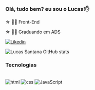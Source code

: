 ### Olá, tudo bem? eu sou o Lucas!✋


☆ 👨‍💻 Front-End 

☆ 👨‍🎓 Graduando em ADS


[![Likedin](https://img.shields.io/badge/LinkedIn-0077B5?style=for-the-badge&logo=linkedin&logoColor=white)](https://www.linkedin.com/in/llucassantana/) 

![Lucas Santana GitHub stats](https://github-readme-stats.vercel.app/api?username=llucassantana&show_icons=true&theme=dracula)



### Tecnologias 

<div style="display: inline_block"><br/>
<img align="center" alt="html" src="https://img.shields.io/badge/HTML-239120?style=for-the-badge&logo=html5&logoColor=white"/>
<img align="center" alt="css" src="https://img.shields.io/badge/CSS-239120?&style=for-the-badge&logo=css3&logoColor=white"/>
<img align="center" alt="JavaScript" src="https://img.shields.io/badge/JavaScript-323330?style=for-the-badge&logo=javascript&logoColor=F7DF1E"/>

</div>

